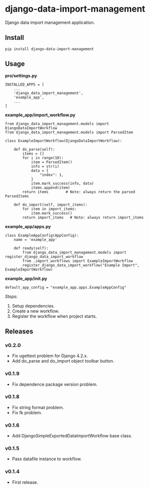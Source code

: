 # django-data-import-management

Django data import management application.


## Install

```
pip install django-data-import-management
```

## Usage

**pro/settings.py**

```
INSTALLED_APPS = [
    ...
    'django_data_import_management',
    'example_app',
    ...
]
```

**example_app/import_workflow.py**

```
from django_data_import_management.models import DjangoDataImportWorkflow
from django_data_import_management.models import ParsedItem

class ExampleImportWorkflow(DjangoDataImportWorkflow):

    def do_parse(self):
        items = []
        for i in range(10):
            item = ParsedItem()
            info = str(i)
            data = {
                "index": 1,
            }
            item.mark_success(info, data)
            items.append(item)
        return items        # Note: always return the parsed ParsedItems
    
    def do_import(self, import_items):
        for item in import_items:
            item.mark_success()
        return import_items   # Note: always return import_items

```

**example_app/apps.py**

```
class ExampleAppConfig(AppConfig):
    name = 'example_app'

    def ready(self):
        from django_data_import_management.models import register_django_data_import_workflow
        from .import_workflows import ExampleImportWorkflow
        register_django_data_import_workflow("Example Import", ExampleImportWorkflow)
```

**example_app/__init__.py**

```
default_app_config = "example_app.apps.ExampleAppConfig"
```

*Steps:*

1. Setup dependencies.
1. Create a new workflow.
1. Register the workflow when project starts.

## Releases

### v0.2.0

- Fix ugettext problem for Django 4.2.x.
- Add do_parse and do_import object toolbar button.

### v0.1.9

- Fix dependence package version problem.

### v0.1.8

- Fix string format problem.
- Fix fk problem.

### v0.1.6

- Add DjangoSimpleExportedDataImportWorkflow base class. 

### v0.1.5

- Pass datafile instance to workflow.

### v0.1.4

- First release.

